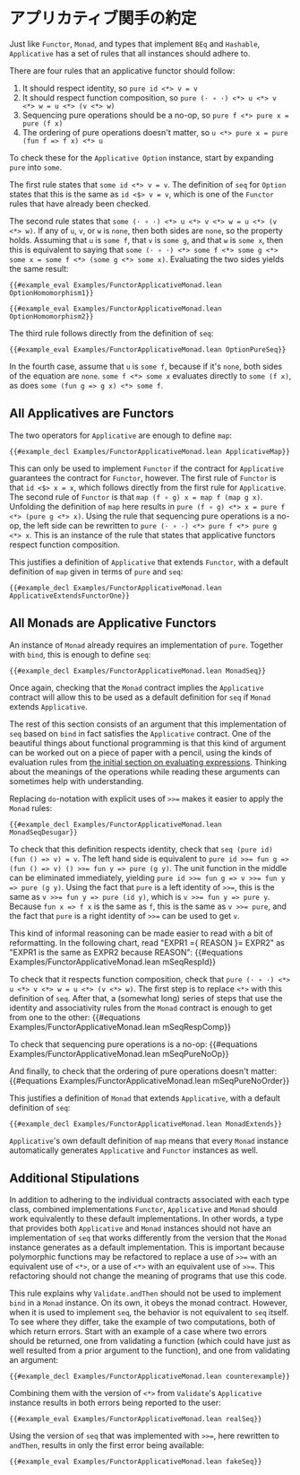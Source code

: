 <!-- # The Applicative Contract -->

# アプリカティブ関手の約定

Just like `Functor`, `Monad`, and types that implement `BEq` and `Hashable`, `Applicative` has a set of rules that all instances should adhere to.

There are four rules that an applicative functor should follow:
1. It should respect identity, so `pure id <*> v = v`
2. It should respect function composition, so `pure (· ∘ ·) <*> u <*> v <*> w = u <*> (v <*> w)`
3. Sequencing pure operations should be a no-op, so `pure f <*> pure x = pure (f x)`
4. The ordering of pure operations doesn't matter, so `u <*> pure x = pure (fun f => f x) <*> u`

To check these for the `Applicative Option` instance, start by expanding `pure` into `some`.

The first rule states that `some id <*> v = v`.
The definition of `seq` for `Option` states that this is the same as `id <$> v = v`, which is one of the `Functor` rules that have already been checked.

The second rule states that `some (· ∘ ·) <*> u <*> v <*> w = u <*> (v <*> w)`.
If any of `u`, `v`, or `w` is `none`, then both sides are `none`, so the property holds.
Assuming that `u` is `some f`, that `v` is `some g`, and that `w` is `some x`, then this is equivalent to saying that `some (· ∘ ·) <*> some f <*> some g <*> some x = some f <*> (some g <*> some x)`.
Evaluating the two sides yields the same result:
```lean
{{#example_eval Examples/FunctorApplicativeMonad.lean OptionHomomorphism1}}

{{#example_eval Examples/FunctorApplicativeMonad.lean OptionHomomorphism2}}
```

The third rule follows directly from the definition of `seq`:
```lean
{{#example_eval Examples/FunctorApplicativeMonad.lean OptionPureSeq}}
```

In the fourth case, assume that `u` is `some f`, because if it's `none`, both sides of the equation are `none`.
`some f <*> some x` evaluates directly to `some (f x)`, as does `some (fun g => g x) <*> some f`.


## All Applicatives are Functors

The two operators for `Applicative` are enough to define `map`:
```lean
{{#example_decl Examples/FunctorApplicativeMonad.lean ApplicativeMap}}
```

This can only be used to implement `Functor` if the contract for `Applicative` guarantees the contract for `Functor`, however.
The first rule of `Functor` is that `id <$> x = x`, which follows directly from the first rule for `Applicative`.
The second rule of `Functor` is that `map (f ∘ g) x = map f (map g x)`.
Unfolding the definition of `map` here results in `pure (f ∘ g) <*> x = pure f <*> (pure g <*> x)`.
Using the rule that sequencing pure operations is a no-op, the left side can be rewritten to `pure (· ∘ ·) <*> pure f <*> pure g <*> x`.
This is an instance of the rule that states that applicative functors respect function composition.

This justifies a definition of `Applicative` that extends `Functor`, with a default definition of `map` given in terms of `pure` and `seq`:
```lean
{{#example_decl Examples/FunctorApplicativeMonad.lean ApplicativeExtendsFunctorOne}}
```

## All Monads are Applicative Functors

An instance of `Monad` already requires an implementation of `pure`.
Together with `bind`, this is enough to define `seq`:
```lean
{{#example_decl Examples/FunctorApplicativeMonad.lean MonadSeq}}
```
Once again, checking that the `Monad` contract implies the `Applicative` contract will allow this to be used as a default definition for `seq` if `Monad` extends `Applicative`.

The rest of this section consists of an argument that this implementation of `seq` based on `bind` in fact satisfies the `Applicative` contract.
One of the beautiful things about functional programming is that this kind of argument can be worked out on a piece of paper with a pencil, using the kinds of evaluation rules from [the initial section on evaluating expressions](../getting-to-know/evaluating.md).
Thinking about the meanings of the operations while reading these arguments can sometimes help with understanding.

Replacing `do`-notation with explicit uses of `>>=` makes it easier to apply the `Monad` rules:
```lean
{{#example_decl Examples/FunctorApplicativeMonad.lean MonadSeqDesugar}}
```


To check that this definition respects identity, check that `seq (pure id) (fun () => v) = v`.
The left hand side is equivalent to `pure id >>= fun g => (fun () => v) () >>= fun y => pure (g y)`.
The unit function in the middle can be eliminated immediately, yielding `pure id >>= fun g => v >>= fun y => pure (g y)`.
Using the fact that `pure` is a left identity of `>>=`, this is the same as `v >>= fun y => pure (id y)`, which is `v >>= fun y => pure y`.
Because `fun x => f x` is the same as `f`, this is the same as `v >>= pure`, and the fact that `pure` is a right identity of `>>=` can be used to get `v`.

This kind of informal reasoning can be made easier to read with a bit of reformatting.
In the following chart, read "EXPR1 ={ REASON }= EXPR2" as "EXPR1 is the same as EXPR2 because REASON":
{{#equations Examples/FunctorApplicativeMonad.lean mSeqRespId}}


To check that it respects function composition, check that `pure (· ∘ ·) <*> u <*> v <*> w = u <*> (v <*> w)`.
The first step is to replace `<*>` with this definition of `seq`.
After that, a (somewhat long) series of steps that use the identity and associativity rules from the `Monad` contract is enough to get from one to the other:
{{#equations Examples/FunctorApplicativeMonad.lean mSeqRespComp}}

To check that sequencing pure operations is a no-op:
{{#equations Examples/FunctorApplicativeMonad.lean mSeqPureNoOp}}

And finally, to check that the ordering of pure operations doesn't matter:
{{#equations Examples/FunctorApplicativeMonad.lean mSeqPureNoOrder}}

This justifies a definition of `Monad` that extends `Applicative`, with a default definition of `seq`:
```lean
{{#example_decl Examples/FunctorApplicativeMonad.lean MonadExtends}}
```
`Applicative`'s own default definition of `map` means that every `Monad` instance automatically generates `Applicative` and `Functor` instances as well.

## Additional Stipulations

In addition to adhering to the individual contracts associated with each type class, combined implementations `Functor`, `Applicative` and `Monad` should work equivalently to these default implementations.
In other words, a type that provides both `Applicative` and `Monad` instances should not have an implementation of `seq` that works differently from the version that the `Monad` instance generates as a default implementation.
This is important because polymorphic functions may be refactored to replace a use of `>>=` with an equivalent use of `<*>`, or a use of `<*>` with an equivalent use of `>>=`.
This refactoring should not change the meaning of programs that use this code.

This rule explains why `Validate.andThen` should not be used to implement `bind` in a `Monad` instance.
On its own, it obeys the monad contract.
However, when it is used to implement `seq`, the behavior is not equivalent to `seq` itself.
To see where they differ, take the example of two computations, both of which return errors.
Start with an example of a case where two errors should be returned, one from validating a function (which could have just as well resulted from a prior argument to the function), and one from validating an argument:
```lean
{{#example_decl Examples/FunctorApplicativeMonad.lean counterexample}}
```

Combining them with the version of `<*>` from `Validate`'s `Applicative` instance results in both errors being reported to the user:
```lean
{{#example_eval Examples/FunctorApplicativeMonad.lean realSeq}}
```

Using the version of `seq` that was implemented with `>>=`, here rewritten to `andThen`, results in only the first error being available:
```lean
{{#example_eval Examples/FunctorApplicativeMonad.lean fakeSeq}}
```


